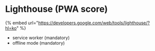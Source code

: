 # Lighthouse \(PWA score\)

{% embed url="https://developers.google.com/web/tools/lighthouse/?hl=ko" %}

* service worker \(mandatory\)
* offline mode \(mandatory\)



